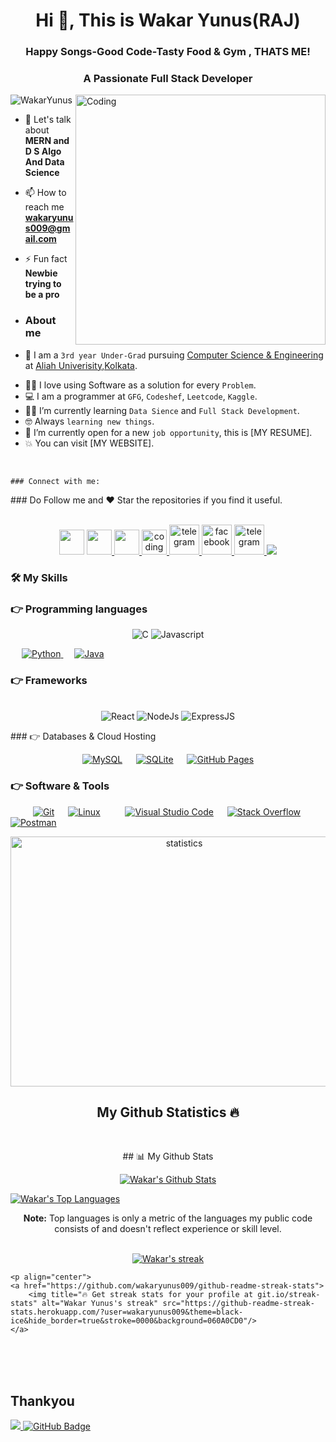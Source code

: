  
  <h1 align="center">Hi 👋, This is Wakar Yunus(RAJ)</h1>
  <h3 align="center">Happy Songs-Good Code-Tasty Food & Gym , THATS ME!</h3>

<!-- <a align="center" href="https://git.io/typing-svg">
    <img align="center" src="https://readme-typing-svg.herokuapp.com/?lines=I+love+to+Solve;I+am+a+MERN+Developer;I+am+a+React+Native+Developer;I+am+a+Full+Stack+Developer;I+am+a+CPP+Programmer&center=true&size=30">
 </a> -->
<!--   <a align="center" href="https://git.io/typing-svg">
    <img align="center" src="https://readme-typing-svg.herokuapp.com/?lines=Happy Songs-Good Code-Tasty Food & Gym , THATS ME!&center=true&size=30">
 </a> 
  -->
 
<h3 align="center">A Passionate Full Stack Developer</h3>
<img align="right" alt="Coding" width="400" src="https://www.lambdatest.com/resources/images/news24.gif" />

<p align="left"> <img src="https://komarev.com/ghpvc/?username=wakaryunus009&label=Profile%20views&color=ff0080&style=flat" alt="WakarYunus" /> </p>

- 💬 Let's talk about **MERN and D S Algo And Data Science**

- 📫 How to reach me **wakaryunus009@gmail.com**

- ⚡ Fun fact **Newbie trying to be a pro**
- ###  About me

<!-- <picture> <img align="center" src="https://github.com/7oSkaaa/7oSkaaa/blob/main/Images/Right_Side.gif?raw=true" width = 250px></picture>

<br><br> -->

- :school: I am a `3rd year Under-Grad` pursuing [Computer Science & Engineering](https://sites.google.com/view/departmentofcseaimlcsbs/home) at [Aliah Univerisity,Kolkata](https://aliah.ac.in/).
<!-- - :trophy: 4x `Hackathons` Finalist. -->
- :technologist: I love using Software as a solution for every `Problem`.
- :computer: I am a programmer at `GFG`, `Codeshef`, `Leetcode`, `Kaggle`.
- :student: I’m currently learning `Data Sience` and `Full Stack Development`.
- :nerd_face: Always `learning new things`.
- :thinking: I’m currently open for a new `job opportunity`, this is [MY RESUME].
- :boom: You can visit [MY WEBSITE].
<!-- - - :thinking: I’m currently open for a new `job opportunity`, this is [MY RESUME](xyz). -->
<!-- - :boom: You can visit [MY WEBSITE](xyz). -->
<br>

<!-- <h3 align="left">Connect with me:</h3>
<p align="left"> -->
	### Connect with me:
<p align="left">


<!-- <a href = "https://www.linkedin.com/in/soumyo-nath-tripathy-55b366208/"><img src="https://img.icons8.com/fluent/48/000000/linkedin.png"/></a> -->
<!-- <a href = "https://twitter.com/wakaryunus009"><img src="https://img.icons8.com/fluent/48/000000/twitter.png"/></a> -->
<!-- <a href = "https://www.instagram.com/mr__tripathy/"><img src="https://img.icons8.com/fluent/48/000000/instagram-new.png"/></a> -->

</p>
### Do Follow me and ❤️ Star the repositories if you find it useful.
<br>
<br>
<!-- ## Thankyou
<a href="https://github.com/Meghna-DAS/github-profile-views-counter">
    <img src="https://komarev.com/ghpvc/?username=wakaryunus009">
</a>
<a href="https://github.com/wakaryunus009?tab=followers"><img src="https://img.shields.io/github/followers/wakaryunus009?label=Followers&style=social" alt="GitHub Badge"></a> -->
<p align="center"
<a href="https://linkedin.com/in/wakar-yunus/" target="_blank">
    <img height="40" width="40" margin="0 30px" src="https://upload.wikimedia.org/wikipedia/commons/thumb/c/ca/LinkedIn_logo_initials.png/800px-LinkedIn_logo_initials.png" alt="">
</a>

<a href="https://leetcode.com/wakaryunus009/" target="_blank">
    <img height="40" width="40" margin="0 30px" src="https://user-images.githubusercontent.com/32040901/79929570-197c2480-8414-11ea-9358-c92a53916a7f.png" alt="">
</a>

<a href="https://auth.geeksforgeeks.org/user/wakaryunus009/practice" target="_blank">
    <img height="40" width="40" margin="0 30px" src="http://www.geeksforgeeks.org/wp-content/uploads/gfg_200X200-1.png" alt="">
</a>

<a href="https://www.codingninjas.com/codestudio/profile/5bc5ffb2-c072-4402-b97b-cc8d4afd5784" target="_blank">
    <img src="https://coursereport-s3-production.global.ssl.fastly.net/uploads/school/logo/1323/original/Coding_Ninjas_logo.jpeg" alt="coding ninja's profile" height="40" width="40" margin="0 30px">
</a>
  <a href="https://t.me/wakaryunus009" target="_blank">
        <img src="https://icons.iconarchive.com/icons/alecive/flatwoken/64/Apps-Telegram-icon.png" alt="telegram" width="48">
    </a>
   <a href="https://www.facebook.com/profile.php?id=100011459797847" target="_blank">
        <img src="https://w7.pngwing.com/pngs/69/315/png-transparent-computer-icons-facebook-inc-logo-facebook-blue-text-rectangle-thumbnail.png" alt="facebook" width="48">
    </a>
    <a href="https://www.instagram.com/wakar_yunus_/" target="_blank">
        <img src="https://upload.wikimedia.org/wikipedia/commons/thumb/e/e7/Instagram_logo_2016.svg/2048px-Instagram_logo_2016.svg.png" alt="telegram" width="48">
    </a>
<a href = "https://twitter.com/wakaryunus009"><img src="https://img.icons8.com/fluent/48/000000/twitter.png"/></a>
</p>
<!-- <h1 align ="center">Programming Languages</h1> -->
<!-- <p align="center"> -->
<!--   <img src="https://img.shields.io/badge/-C-F3F7FA?logo=c&logoColor=A8B9CC&style=for-the-badge&logoWidth=30" alt="C"> -->
<!--   <img src="https://www.flaticon.com/free-icons/coding&style=for-the-badge&logoWidth=30" alt="C++"> -->
<!--   <img src="https://www.flaticon.com/free-icons/java?&style=for-the-badge&logoWidth=30" alt="Java"> -->
<!--   <img src="https://www.flaticon.com/free-icons/r&style=for-the-badge&logoWidth=30" alt="R"> -->
<!--   <img src="https://img.shields.io/badge/-Js-F3F7FA?logo=javascript&logoColor=F7DF1E&style=for-the-badge&logoWidth=30" alt="Javascript">
  <img src="https://img.shields.io/badge/-Python-F3F7FA?logo=python&logoColor=3776AB&style=for-the-badge&logoWidth=30" alt="Python">  -->
<!-- </p>
<h1 align="center">Tools, Libraries & Frameworks</h1>
<p align="center">
  
  </br>
  <img src="https://img.shields.io/badge/-ReactJs-F3F7FA?logo=react&logoColor=61DAFB&style=for-the-badge&logoWidth=30" alt="React">
  <img src="https://img.shields.io/badge/-MySQL-F3F7FA?logo=mysql&logoColor=4479A1&style=for-the-badge&logoWidth=30" alt="MySQL">
  <img src="https://img.shields.io/badge/-MongoDB-F3F7FA?logo=mongodb&logoColor=47A248&style=for-the-badge&logoWidth=30" alt="MongoDB">
  <img src="https://img.shields.io/badge/-NodeJS-F3F7FA?logo=node.js&logoColor=009639&style=for-the-badge&logoWidth=30" alt="NodeJs">
  <img src="https://img.shields.io/badge/-Express.js-F3F7FA?logo=Express.js&logoColor=009639&style=for-the-badge&logoWidth=30" alt="ExpressJS">
</p> -->

<!-- <p align="center"><img align="center" height="400" width="540" src="https://res.cloudinary.com/dseldmvfp/image/upload/v1666327805/posts/Untitled_design_f7vyfe.png" alt="statistics" /></p> -->



### 🛠️ My Skills
<p align="center">

### 👉 Programming languages

<p align="center"> 
  <img src="https://img.shields.io/badge/-C-F3F7FA?logo=c&logoColor=A8B9CC&style=for-the-badge&logoWidth=30" alt="C">
	 <img src="https://img.shields.io/badge/-Js-F3F7FA?logo=javascript&logoColor=F7DF1E&style=for-the-badge&logoWidth=30" alt="Javascript">
<!--   <img src="https://img.shields.io/badge/-Python-F3F7FA?logo=python&logoColor=3776AB&style=for-the-badge&logoWidth=30" alt="Python">  -->

<!--   <a href="https://dart.dev/">
    <img alt="DART" src="https://img.shields.io/badge/Dart-0175C2?style=for-the-badge&logo=dart&logoColor=white"/>
  </a> -->
&emsp;
<a href="https://python.org/">
    <img alt="Python" src="https://img.shields.io/badge/Python-FFD43B?style=for-the-badge&logo=python&logoColor=darkgreen"/>
  </a>
  &emsp;
<a href="https://www.java.com/en/">
    <img alt="Java" src="https://img.shields.io/badge/Java-ED8B00?style=for-the-badge&logo=java&logoColor=white"/>
  </a>


</p>

### 👉 Frameworks
<!-- <p align="left"> 
&emsp;
  <a href="https://flutter.dev/" target="_blank"> 
     <img alt="Flutter" src="https://img.shields.io/badge/Flutter-02569B?style=for-the-badge&logo=flutter&logoColor=white">
   </a>
  &emsp; 
  <a href="https://www.tensorflow.org/" target="_blank"> 
   <img alt="TensorFlow" src="https://img.shields.io/badge/TensorFlow-FF6F00?style=for-the-badge&logo=TensorFlow&logoColor=white">
  </a>   
  &emsp;
  <a href="https://scikit-learn.org/" target="_blank">
    <img alt="Scikit Learn" src="https://img.shields.io/badge/scikit_learn-F7931E?style=for-the-badge&logo=scikit-learn&logoColor=white">
  </a> 
   &emsp;
  <a href="https://keras.io/" target="_blank"> 
    <img alt="Keras" src="https://img.shields.io/badge/Keras-D00000?style=for-the-badge&logo=Keras&logoColor=white"/>
  </a>
  &emsp;
  <a href="https://pytorch.org/" target="_blank"> 
    <img alt="Pytorch" src="https://img.shields.io/badge/PyTorch-EE4C2C?style=for-the-badge&logo=PyTorch&logoColor=white"/>
  </a>
</p>
 -->
 <p align="center">
  
  </br>
  <img src="https://img.shields.io/badge/-ReactJs-F3F7FA?logo=react&logoColor=61DAFB&style=for-the-badge&logoWidth=30" alt="React">
<!--   <img src="https://img.shields.io/badge/-MySQL-F3F7FA?logo=mysql&logoColor=4479A1&style=for-the-badge&logoWidth=30" alt="MySQL"> -->
<!--   <img src="https://img.shields.io/badge/-MongoDB-F3F7FA?logo=mongodb&logoColor=47A248&style=for-the-badge&logoWidth=30" alt="MongoDB"> -->
  <img src="https://img.shields.io/badge/-NodeJS-F3F7FA?logo=node.js&logoColor=009639&style=for-the-badge&logoWidth=30" alt="NodeJs">
  <img src="https://img.shields.io/badge/-Express.js-F3F7FA?logo=Express.js&logoColor=009639&style=for-the-badge&logoWidth=30" alt="ExpressJS">
</p>
### 👉 Databases & Cloud Hosting
<p align="center">
  &emsp;
    <a href="https://www.mysql.com/"><img alt="MySQL" src="https://img.shields.io/badge/MySQL-00000F?style=for-the-badge&logo=mysql&logoColor=white"></a>
  &emsp;
    <a href="https://www.sqlite.org/"><img alt="SQLite" src ="https://img.shields.io/badge/SQLite-07405E?style=for-the-badge&logo=sqlite&logoColor=white"/></a>
  &emsp;
    <a href="https://www.github.com"><img alt="GitHub Pages" src="https://img.shields.io/badge/GitHub-100000?style=for-the-badge&logo=github&logoColor=white"></a>
  &emsp;
<!-- <a href="https://firebase.google.com/"><img alt="Firebase" src ="https://img.shields.io/badge/firebase-ffca28?style=for-the-badge&logo=firebase&logoColor=black"></a>
 </p> -->

 ### 👉 Software & Tools
 
<p>
  &emsp;
<!--     <a href="#"><img alt="Codepen" src="https://img.shields.io/badge/Codepen-000000?style=for-the-badge&logo=codepen&logoColor=white"></a> -->
  &emsp;
    <a href="#"><img alt="Git" src="https://img.shields.io/badge/Git-F05032?style=for-the-badge&logo=git&logoColor=white"></a>
  &emsp;
    <a href="#"><img alt="Linux" src="https://img.shields.io/badge/Linux-FCC624?style=for-the-badge&logo=linux&logoColor=black"></a>
  &emsp;
<!--     <a href="#"><img alt="Google Colab" src="https://img.shields.io/badge/Colab-F9AB00?style=for-the-badge&logo=googlecolab&color=525252"></a> -->
  &emsp;
    <a href="#"><img alt="Visual Studio Code" src="https://img.shields.io/badge/Visual_Studio_Code-0078D4?style=for-the-badge&logo=visual%20studio%20code&logoColor=white"></a>
  &emsp;
    <a href="#"><img alt="Stack Overflow" src="https://img.shields.io/badge/Stack_Overflow-FE7A16?style=for-the-badge&logo=stack-overflow&logoColor=white"></a>
&emsp;
<!--     <a href="#"><img alt="Stack Overflow" src="https://img.shields.io/badge/manjaro-35BF5C?style=for-the-badge&logo=manjaro&logoColor=white"></a>
    &emsp; -->
<!--     <a href="#"><img alt="Docker" src="https://img.shields.io/badge/Docker-2CA5E0?style=for-the-badge&logo=docker&logoColor=white"></a> -->
<!--      &emsp; -->
    <a href="#"><img alt="Postman" src="https://img.shields.io/badge/Postman-FF6C37?style=for-the-badge&logo=Postman&logoColor=white"></a>
     &emsp;
<!--     <a href="#"><img alt="AWS" src="https://img.shields.io/badge/Amazon_AWS-232F3E?style=for-the-badge&logo=amazon-aws&logoColor=white"></a> -->
<!--     &emsp; -->
<!--     <a href="#"><img alt="Trello" src="https://img.shields.io/badge/Trello-0052CC?style=for-the-badge&logo=trello&logoColor=white"></a> -->
<!--     &emsp; -->
<!--      <a href="#"><img alt="TFigma" src="https://img.shields.io/badge/Figma-F24E1E?style=for-the-badge&logo=figma&logoColor=white"></a> -->
<!--     &emsp; <a href="#"><img alt="Jira" src="https://img.shields.io/badge/Jira-0052CC?style=for-the-badge&logo=Jira&logoColor=white"></a> -->
<!--     &emsp; -->
    
</p>

<p align="center"><img align="center" height="400" width="540" src="https://res.cloudinary.com/dseldmvfp/image/upload/v1666327805/posts/Untitled_design_f7vyfe.png" alt="statistics" /></p>




<h2 align="center">My Github Statistics 🔥</h2>   

<!-- <a href="https://github.com/wakaryunus009">
<img align="center" alt="Ambareen's Github stats"
src="https://github-readme-stats-xi-rosy-19.vercel.app/api?username=wakaryunus009&show_icons=true&hide_border=true&count_private=true&bg_color=0,Ef4050,Cf6561&title_color=000000&text_color=000000&icon_color=000000"/>
</a> -->
  <br/>
	<p align="center">
	## 📊 My Github Stats

  <br/>
	<p align="center">
    <a href="https://github.com/tandrimasingha/github-readme-stats"><img alt="Wakar's Github Stats" src="https://github-readme-stats.vercel.app/api?username=wakaryunus009&show_icons=true&count_private=true&theme=react&hide_border=true&bg_color=0D1117" /></a>
		
  <a href="https://github.com/tandrimasingha/github-readme-stats"><img alt="Wakar's Top Languages" src="https://github-readme-stats.vercel.app/api/top-langs/?username=wakaryunus009&langs_count=8&count_private=true&layout=compact&theme=react&hide_border=true&bg_color=0D1117" /></a>
  <br/>
		<p align="center">
  <b>Note:</b> Top languages is only a metric of the languages my public code consists of and doesn't reflect experience or skill level.
<br/>
<br/>
			<p align="center">
    <a href="https://github.com/wakaryunus009/github-readme-streak-stats">
        <img title="🔥 Get streak stats for your profile at git.io/streak-stats" alt="Wakar's streak" src="https://github-readme-streak-stats.herokuapp.com/?user=wakaryunus009&theme=black-ice&hide_border=true&stroke=0000&background=060A0CD0"/>
    </a>
</p>

<!-- 
<a href="https://github.com/SoumyoNathTripathy/github-readme-activity-graph"><img alt="Soumyo's Activity Graph" src="https://activity-graph.herokuapp.com/graph?username=SoumyoNathTripathy&bg_color=0D1117&color=5BCDEC&line=5BCDEC&point=FFFFFF&hide_border=true" /></a> -->
<!-- <h2 align="center">My Contribution Streak 🔥</h2> -->

<!--   <a href="https://github.com/Iamtripathisatyam/github-readme-streak-stats">
    <img src="https://github-readme-streak-stats.herokuapp.com/?user=wakaryunus009&theme=dark&hide_border=true&background=0D1117&stroke=0000"/>
  </a> -->
	<p align="center">
	<a href="https://github.com/wakaryunus009/github-readme-streak-stats">
        <img title="🔥 Get streak stats for your profile at git.io/streak-stats" alt="Wakar Yunus's streak" src="https://github-readme-streak-stats.herokuapp.com/?user=wakaryunus009&theme=black-ice&hide_border=true&stroke=0000&background=060A0CD0"/>
    </a>
</p>
 </p>
<!--   <div align="center">
 <p><img align="center" src="https://github-readme-stats.vercel.app/api/top-langs?username=wakaryunus009&show_icons=true&locale=en&count-private=true$height=80&theme=tokyonight" alt="wakaryunus009" /></p>
</div> -->



<!-- ![sOUMYO NATH TRIPATHY](https://user-images.githubusercontent.com/85414445/149586965-6e0053b9-bdae-4353-932a-98c54b190469.jpg)
</div>

<div align="center">
  <a href="https://1999azzar.github.io/1999AZZAR/">
  <img  src="https://github.com/1999AZZAR/1999AZZAR/blob/main/resources/img/grid-snake.svg"
       alt="snake" /></a>
</div> -->

<!-- ###  <h1 align="center">Hi <img src="https://raw.githubusercontent.com/MartinHeinz/MartinHeinz/master/wave.gif" width="30px">, I'm Soumyo Nath Tripathy </h1> -->


<!-- <h3 align="center">Happy Songs-Good Code-Tasty Food & Gym , THATS ME!</h3> -->


<!-- </p> -->

<!-- 	
## <picture><img src = "https://github.com/7oSkaaa/7oSkaaa/blob/main/Images/about_me.gif?raw=true" width = 50px></picture> About me

<picture> <img align="right" src="https://github.com/7oSkaaa/7oSkaaa/blob/main/Images/Right_Side.gif?raw=true" width = 250px></picture>

<br><br>

- :school: I am a `3rd year Under-Grad` pursuing [Computer Science Engineering](https://sites.google.com/view/departmentofcseaimlcsbs/home) at [IEM,Kolkata](https://iem.edu.in/).
- :trophy: 4x `Hackathons` Finalist.
- :technologist: I love using Software as a solution for every `Problem`.
- :computer: I am a programmer at `GFG`, `Google Colab`, `Leetcode`, `Kaggle`.
- :student: I’m currently learning `Data Sience` and `Database Management`.
- :nerd_face: Always `learning new things`.
- :thinking: I’m currently open for a new `job opportunity`, this is [MY RESUME](xyz).
- :boom: You can visit [MY WEBSITE](xyz).
<br>
 -->

<!-- ## 🛠️ My Skills

### 👉 Programming languages

<p align="left"> 
  

  <a href="https://dart.dev/">
    <img alt="DART" src="https://img.shields.io/badge/Dart-0175C2?style=for-the-badge&logo=dart&logoColor=white"/>
  </a>
&emsp;
<a href="https://python.org/">
    <img alt="Python" src="https://img.shields.io/badge/Python-FFD43B?style=for-the-badge&logo=python&logoColor=darkgreen"/>
  </a>
  &emsp;
<a href="https://www.java.com/en/">
    <img alt="Java" src="https://img.shields.io/badge/Java-ED8B00?style=for-the-badge&logo=java&logoColor=white"/>
  </a>


</p>

### 👉 Frameworks
<p align="left"> 
&emsp;
  <a href="https://flutter.dev/" target="_blank"> 
     <img alt="Flutter" src="https://img.shields.io/badge/Flutter-02569B?style=for-the-badge&logo=flutter&logoColor=white">
   </a>
  &emsp; 
  <a href="https://www.tensorflow.org/" target="_blank"> 
   <img alt="TensorFlow" src="https://img.shields.io/badge/TensorFlow-FF6F00?style=for-the-badge&logo=TensorFlow&logoColor=white">
  </a>   
  &emsp;
  <a href="https://scikit-learn.org/" target="_blank">
    <img alt="Scikit Learn" src="https://img.shields.io/badge/scikit_learn-F7931E?style=for-the-badge&logo=scikit-learn&logoColor=white">
  </a> 
   &emsp;
  <a href="https://keras.io/" target="_blank"> 
    <img alt="Keras" src="https://img.shields.io/badge/Keras-D00000?style=for-the-badge&logo=Keras&logoColor=white"/>
  </a>
  &emsp;
  <a href="https://pytorch.org/" target="_blank"> 
    <img alt="Pytorch" src="https://img.shields.io/badge/PyTorch-EE4C2C?style=for-the-badge&logo=PyTorch&logoColor=white"/>
  </a>
</p>

### 👉 Databases & Cloud Hosting
<p align="left">
  &emsp;
    <a href="https://www.mysql.com/"><img alt="MySQL" src="https://img.shields.io/badge/MySQL-00000F?style=for-the-badge&logo=mysql&logoColor=white"></a>
  &emsp;
    <a href="https://www.sqlite.org/"><img alt="SQLite" src ="https://img.shields.io/badge/SQLite-07405E?style=for-the-badge&logo=sqlite&logoColor=white"/></a>
  &emsp;
    <a href="https://www.github.com"><img alt="GitHub Pages" src="https://img.shields.io/badge/GitHub-100000?style=for-the-badge&logo=github&logoColor=white"></a>
  &emsp;
<a href="https://firebase.google.com/"><img alt="Firebase" src ="https://img.shields.io/badge/firebase-ffca28?style=for-the-badge&logo=firebase&logoColor=black"></a>
 </p>

 ### 👉 Software & Tools
 
<p>
  &emsp;
    <a href="#"><img alt="Codepen" src="https://img.shields.io/badge/Codepen-000000?style=for-the-badge&logo=codepen&logoColor=white"></a>
  &emsp;
    <a href="#"><img alt="Git" src="https://img.shields.io/badge/Git-F05032?style=for-the-badge&logo=git&logoColor=white"></a>
  &emsp;
    <a href="#"><img alt="Linux" src="https://img.shields.io/badge/Linux-FCC624?style=for-the-badge&logo=linux&logoColor=black"></a>
  &emsp;
    <a href="#"><img alt="Google Colab" src="https://img.shields.io/badge/Colab-F9AB00?style=for-the-badge&logo=googlecolab&color=525252"></a>
  &emsp;
    <a href="#"><img alt="Visual Studio Code" src="https://img.shields.io/badge/Visual_Studio_Code-0078D4?style=for-the-badge&logo=visual%20studio%20code&logoColor=white"></a>
  &emsp;
    <a href="#"><img alt="Stack Overflow" src="https://img.shields.io/badge/Stack_Overflow-FE7A16?style=for-the-badge&logo=stack-overflow&logoColor=white"></a>
&emsp;
    <a href="#"><img alt="Stack Overflow" src="https://img.shields.io/badge/manjaro-35BF5C?style=for-the-badge&logo=manjaro&logoColor=white"></a>
    &emsp;
    <a href="#"><img alt="Docker" src="https://img.shields.io/badge/Docker-2CA5E0?style=for-the-badge&logo=docker&logoColor=white"></a>
     &emsp;
    <a href="#"><img alt="Postman" src="https://img.shields.io/badge/Postman-FF6C37?style=for-the-badge&logo=Postman&logoColor=white"></a>
     &emsp;
    <a href="#"><img alt="AWS" src="https://img.shields.io/badge/Amazon_AWS-232F3E?style=for-the-badge&logo=amazon-aws&logoColor=white"></a>
    &emsp;
    <a href="#"><img alt="Trello" src="https://img.shields.io/badge/Trello-0052CC?style=for-the-badge&logo=trello&logoColor=white"></a>
    &emsp;
     <a href="#"><img alt="TFigma" src="https://img.shields.io/badge/Figma-F24E1E?style=for-the-badge&logo=figma&logoColor=white"></a>
    &emsp; <a href="#"><img alt="Jira" src="https://img.shields.io/badge/Jira-0052CC?style=for-the-badge&logo=Jira&logoColor=white"></a>
    &emsp;
    
</p>
 -->
<!-- [![React Badge](https://img.shields.io/badge/-React-61DBFB?style=for-the-badge&labelColor=black&logo=react&logoColor=61DBFB)](#)  [![Javascript Badge](https://img.shields.io/badge/-Javascript-F0DB4F?style=for-the-badge&labelColor=black&logo=javascript&logoColor=F0DB4F)](#) [![Typescript Badge](https://img.shields.io/badge/-Typescript-007acc?style=for-the-badge&labelColor=black&logo=typescript&logoColor=007acc)](#) [![Nodejs Badge](https://img.shields.io/badge/-Nodejs-3C873A?style=for-the-badge&labelColor=black&logo=node.js&logoColor=3C873A)](#) [![GraphQL Badge](https://img.shields.io/badge/-GraphQl-e535ab?style=for-the-badge&labelColor=black&logo=node.js&logoColor=e535ab)](#) -->
<br/>

<!-- <p align="center">
    <a href="https://github.com/SoumyoNathTripathy/github-readme-streak-stats">
        <img title="🔥 Get streak stats for your profile at git.io/streak-stats" alt="Soumyo Nath Tripathy's streak" src="https://github-readme-streak-stats.herokuapp.com/?user=SoumyoNathTripathy&theme=black-ice&hide_border=true&stroke=0000&background=060A0CD0"/>
    </a>
</p> -->

<!-- ## 📊 My Github Stats

  <br/>
    <a href="https://github.com/tandrimasingha/github-readme-stats"><img alt="Soumyo's Github Stats" src="https://github-readme-stats.vercel.app/api?username=SoumyoNathTripathy&show_icons=true&count_private=true&theme=react&hide_border=true&bg_color=0D1117" /></a>
  <a href="https://github.com/tandrimasingha/github-readme-stats"><img alt="Soumyo's Top Languages" src="https://github-readme-stats.vercel.app/api/top-langs/?username=SoumyoNathTripathy&langs_count=8&count_private=true&layout=compact&theme=react&hide_border=true&bg_color=0D1117" /></a>
  <br/>
  <b>Note:</b> Top languages is only a metric of the languages my public code consists of and doesn't reflect experience or skill level.


<br/>
<br/>

<a href="https://github.com/SoumyoNathTripathy/github-readme-activity-graph"><img alt="Soumyo's Activity Graph" src="https://activity-graph.herokuapp.com/graph?username=SoumyoNathTripathy&bg_color=0D1117&color=5BCDEC&line=5BCDEC&point=FFFFFF&hide_border=true" /></a> -->

<br/>
<br/>

<!--  ## Connect with me: -->
<!-- <p align="centre"> -->


<!-- <a href = "https://www.linkedin.com/in/soumyo-nath-tripathy-55b366208/"><img src="https://img.icons8.com/fluent/48/000000/linkedin.png"/></a>
<a href = "https://twitter.com/22Aiml"><img src="https://img.icons8.com/fluent/48/000000/twitter.png"/></a>
<a href = "https://www.instagram.com/mr__tripathy/"><img src="https://img.icons8.com/fluent/48/000000/instagram-new.png"/></a> -->

<!-- </p>

## Do Follow me and ❤️ Star the repositories if you find it useful. -->
## Thankyou
<a href="https://github.com/Meghna-DAS/github-profile-views-counter">
    <img src="https://komarev.com/ghpvc/?username=wakaryunus009">
</a>
<a href="https://github.com/wakaryunus009?tab=followers"><img src="https://img.shields.io/github/followers/wakaryunus009?label=Followers&style=social" alt="GitHub Badge"></a> 
